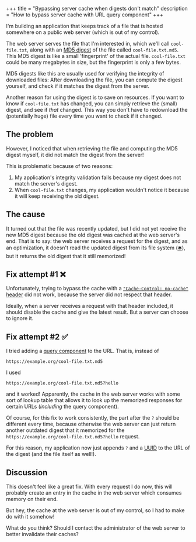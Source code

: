 +++
title = "Bypassing server cache when digests don't match"
description = "How to bypass server cache with URL query component"
+++

I'm building an application that keeps track of a file that is hosted somewhere on a public web server (which is out of my control).

The web server serves the file that I'm interested in, which we'll call `cool-file.txt`, along with an [MD5 digest](https://en.wikipedia.org/wiki/MD5) of the file called `cool-file.txt.md5`.
This MD5 digest is like a small 'fingerprint' of the actual file.
`cool-file.txt` could be many megabytes in size, but the fingerprint is only a few bytes.

MD5 digests like this are usually used for verifying the integrity of downloaded files: After downloading the file, you can compute the digest yourself, and check if it matches the digest from the server.

Another reason for using the digest is to save on resources.
If you want to know if `cool-file.txt` has changed, you can simply retrieve the (small) digest, and see if *that* changed. This way you don't have to redownload the (potentially huge) file every time you want to check if it changed.

## The problem
However, I noticed that when retrieving the file and computing the MD5 digest myself, it did not match the digest from the server!

This is problematic because of two reasons:

1. My application's integrity validation fails because my digest does not match the server's digest.
2. When `cool-file.txt` changes, my application wouldn't notice it because it will keep receiving the old digest.

## The cause

It turned out that the file was recently updated, but I did not yet receive the new MD5 digest because the old digest was cached at the web server's end.
That is to say: the web server receives a request for the digest, and as an optimization, it doesn't read the updated digest from its file system ([🛎️](https://atp.fm/)), but it returns the old digest that it still memorized!

## Fix attempt #1 ❌
Unfortunately, trying to bypass the cache with a [`"Cache-Control: no-cache"` header](https://developer.mozilla.org/en-US/docs/Web/HTTP/Headers/Cache-Control) did not work, because the server did not respect that header.

Ideally, when a server receives a request with that header included, it should disable the cache and give the latest result. But a server can choose to ignore it.

## Fix attempt #2 ✅
I tried adding a [query component](https://www.rfc-editor.org/rfc/rfc3986.html#section-3.4) to the URL. That is, instead of

```
https://example.org/cool-file.txt.md5
```

I used

```
https://example.org/cool-file.txt.md5?hello
```

and it worked!
Apparently, the cache in the web server works with some sort of lookup table that allows it to look up the memorized responses for certain URLs (*including* the query component).

Of course, for this fix to work consistently, the part after the `?` should be different every time, because otherwise the web server can just return another outdated digest that it memorized for the `https://example.org/cool-file.txt.md5?hello` request.

For this reason, my application now just appends `?` and a [UUID](https://developer.mozilla.org/en-US/docs/Glossary/UUID) to the URL of the digest (and the file itself as well!).

## Discussion
This doesn't feel like a great fix.
With every request I do now, this will probably create an entry in the cache in the web server which consumes memory on their end.

But hey, the cache at the web server is out of my control, so I had to make do with it somehow!

What do you think? Should I contact the administrator of the web server to better invalidate their caches?
